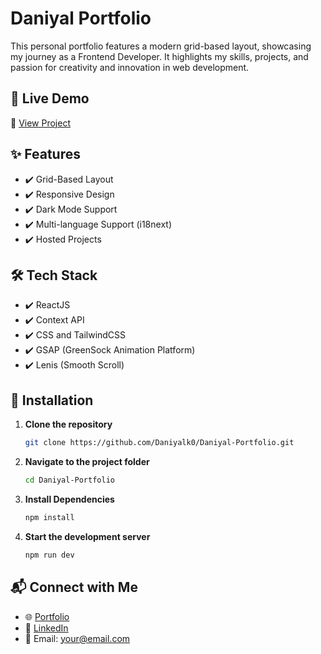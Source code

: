 # Daniyal Portfolio
This personal portfolio features a modern grid-based layout, showcasing my journey as a Frontend Developer. It highlights my skills, projects, and passion for creativity and innovation in web development.

## 🚀 Live Demo  
🔗 [View Project](https://daniyal-portfolio-delta.vercel.app/)

## ✨ Features  
- ✔️ Grid-Based Layout  
- ✔️ Responsive Design  
- ✔️ Dark Mode Support  
- ✔️ Multi-language Support (i18next)  
- ✔️ Hosted Projects  

## 🛠 Tech Stack  
- ✔️ ReactJS  
- ✔️ Context API  
- ✔️ CSS and TailwindCSS  
- ✔️ GSAP (GreenSock Animation Platform)  
- ✔️ Lenis (Smooth Scroll) 

## 🔧 Installation  
1. **Clone the repository**  
   ```bash
   git clone https://github.com/Daniyalk0/Daniyal-Portfolio.git
2. **Navigate to the project folder**  
   ```bash
   cd Daniyal-Portfolio
3. **Install Dependencies**  
   ```bash
   npm install
4. **Start the development server**  
   ```bash
   npm run dev

## 📬 Connect with Me  
- 🌐 [Portfolio](https://daniyal-portfolio-delta.vercel.app/)  
- 🔗 [LinkedIn](https://www.linkedin.com/in/daniyal-khan-648107263/)  
- 📧 Email: [your@email.com](mailto:getdaniyalkhan@gmail.com)
